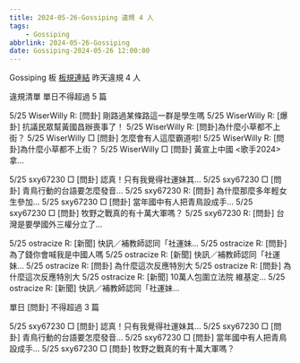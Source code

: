 ```yaml
---
title: 2024-05-26-Gossiping 違規 4 人
tags:
    - Gossiping
abbrlink: 2024-05-26-Gossiping
date: Gossiping-2024-05-26 12:00:00
---
```

Gossiping 板 [板規連結](https://www.ptt.cc/bbs/Gossiping/M.1637425085.A.07D.html)
昨天違規 4 人
<!-- more -->

違規清單
單日不得超過 5 篇

5/25 WiserWilly R: [問卦] 剛路過某條路這一群是學生嗎
5/25 WiserWilly R: [爆卦] 抗議民眾幫黃國昌辦喪事了！
5/25 WiserWilly R: [問卦]為什麼小草都不上街？
5/25 WiserWilly □ [問卦] 怎麼會有人這麼霸道啦!
5/25 WiserWilly R: [問卦]為什麼小草都不上街？
5/25 WiserWilly □ [問卦] 黃宣上中國 <歌手2024> 拿…

5/25 sxy67230 □ [問卦] 認真！只有我覺得社運妹其…
5/25 sxy67230 □ [問卦] 青鳥行動的台語要怎麼發音…
5/25 sxy67230 R: [問卦] 為什麼那麼多年輕女生參加…
5/25 sxy67230 □ [問卦] 當年國中有人把青鳥設成手…
5/25 sxy67230 □ [問卦] 牧野之戰真的有十萬大軍嗎？
5/25 sxy67230 R: [問卦] 台灣是要學國外三權分立了…

5/25 ostracize R: [新聞] 快訊／補教師認同「社運妹…
5/25 ostracize R: [問卦] 為了錢你會喊我是中國人嗎
5/25 ostracize R: [新聞] 快訊／補教師認同「社運妹…
5/25 ostracize R: [問卦] 為什麼這次反應特別大
5/25 ostracize R: [問卦] 為什麼這次反應特別大
5/25 ostracize R: [新聞] 10萬人包圍立法院 維基定…
5/25 ostracize R: [新聞] 快訊／補教師認同「社運妹…

單日 [問卦] 不得超過 3 篇

5/25 sxy67230 □ [問卦] 認真！只有我覺得社運妹其…
5/25 sxy67230 □ [問卦] 青鳥行動的台語要怎麼發音…
5/25 sxy67230 □ [問卦] 當年國中有人把青鳥設成手…
5/25 sxy67230 □ [問卦] 牧野之戰真的有十萬大軍嗎？